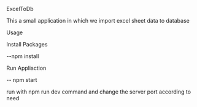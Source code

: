 ExcelToDb

This a small application in which we import excel sheet data to database

Usage 

Install Packages

--npm install

Run Appliaction

-- npm start


<!-- Application  run on -:- http://localhost:3000/ -->

run with npm run dev command and change the server port according to need 